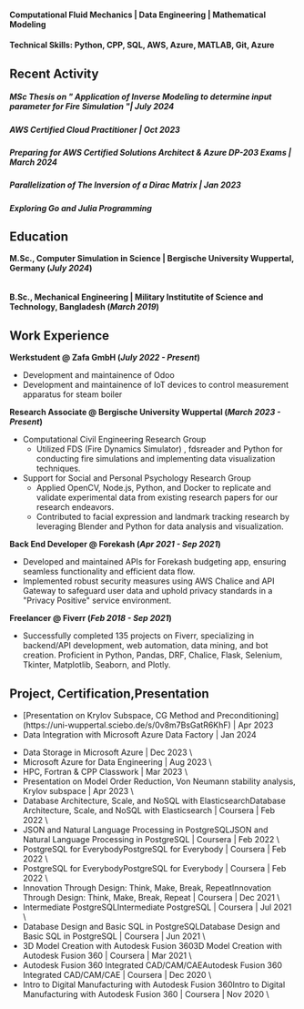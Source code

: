 #### Computational Fluid Mechanics | Data Engineering | Mathematical Modeling

#### Technical Skills: Python, CPP, SQL, AWS, Azure, MATLAB, Git, Azure

## Recent Activity
##### MSc Thesis on " Application of Inverse Modeling to determine input parameter for Fire Simulation "| July 2024<br/>
##### AWS Certified Cloud Practitioner | Oct 2023<br/>
##### Preparing for AWS Certified Solutions Architect & Azure DP-203 Exams | March 2024<br/>
##### Parallelization of The Inversion of a Dirac Matrix | Jan 2023<br/>
##### Exploring Go and Julia Programming<br/>

## Education
**M.Sc., Computer Simulation in Science	| Bergische University Wuppertal, Germany (_July 2024_)**	 
<br/><br/>
**B.Sc., Mechanical Engineering | Military Institutite of Science and Technology, Bangladesh (_March 2019_)**

## Work Experience
**Werkstudent @ Zafa GmbH (_July 2022 - Present_)**
- Development and maintainence of Odoo
- Development and maintainence of IoT devices to control measurement apparatus for steam boiler

**Research Associate @ Bergische University Wuppertal (_March 2023 - Present_)**
- Computational Civil Engineering Research Group
  - Utilized FDS (Fire Dynamics Simulator) , fdsreader and Python for conducting fire simulations and implementing data visualization techniques.
- Support for Social and Personal Psychology Research Group
  - Applied OpenCV, Node.js, Python, and Docker to replicate and validate experimental data from existing research papers for our research endeavors.
  - Contributed to facial expression and landmark tracking research by leveraging Blender and Python for data analysis and visualization.

**Back End Developer @ Forekash (_Apr 2021 - Sep 2021_)**
- Developed and maintained APIs for Forekash budgeting app, ensuring seamless functionality and efficient data flow.
- Implemented robust security measures using AWS Chalice and API Gateway to safeguard user data and uphold privacy standards in a "Privacy Positive" service environment.

**Freelancer @ Fiverr (_Feb 2018 - Sep 2021_)**
- Successfully completed 135 projects on Fiverr, specializing in backend/API development, web automation, data mining, and bot creation. Proficient in Python, Pandas, DRF, Chalice, Flask, Selenium, Tkinter, Matplotlib, Seaborn, and Plotly.

## Project, Certification,Presentation
<ul>
  <li>[Presentation on Krylov Subspace, CG Method and Preconditioning](https://uni-wuppertal.sciebo.de/s/0v8m7BsGatR6KhF) | Apr 2023 </li>
  <li>Data Integration with Microsoft Azure Data Factory | Jan 2024</li>
</ul>

- Data Storage in Microsoft Azure | Dec 2023 \
- Microsoft Azure for Data Engineering | Aug 2023 \
- HPC, Fortran & CPP Classwork | Mar 2023 \
- Presentation on Model Order Reduction, Von Neumann stability analysis, Krylov subspace | Apr 2023 \
- Database Architecture, Scale, and NoSQL with ElasticsearchDatabase Architecture, Scale, and NoSQL with Elasticsearch | Coursera | Feb 2022 \
- JSON and Natural Language Processing in PostgreSQLJSON and Natural Language Processing in PostgreSQL | Coursera | Feb 2022 \
- PostgreSQL for EverybodyPostgreSQL for Everybody | Coursera | Feb 2022 \
- PostgreSQL for EverybodyPostgreSQL for Everybody | Coursera | Feb 2022 \
- Innovation Through Design: Think, Make, Break, RepeatInnovation Through Design: Think, Make, Break, Repeat | Coursera | Dec 2021 \
- Intermediate PostgreSQLIntermediate PostgreSQL | Coursera | Jul 2021 \
- Database Design and Basic SQL in PostgreSQLDatabase Design and Basic SQL in PostgreSQL | Coursera | Jun 2021 \
- 3D Model Creation with Autodesk Fusion 3603D Model Creation with Autodesk Fusion 360 | Coursera | Mar 2021 \
- Autodesk Fusion 360 Integrated CAD/CAM/CAEAutodesk Fusion 360 Integrated CAD/CAM/CAE | Coursera | Dec 2020 \
- Intro to Digital Manufacturing with Autodesk Fusion 360Intro to Digital Manufacturing with Autodesk Fusion 360 | Coursera | Nov 2020 \


